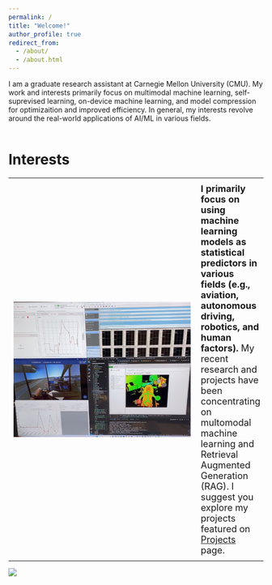 ```yaml
---
permalink: /
title: "Welcome!"
author_profile: true
redirect_from: 
  - /about/
  - /about.html
---
```


I am a graduate research assistant at Carnegie Mellon University (CMU). My work and interests primarily focus on multimodal machine learning, self-suprevised learning, on-device machine learning, and model compression for optimizaition and improved efficiency. In general, my interests revolve around the real-world applications of AI/ML in various fields.
<br><br>
<h1>Interests</h1>
<table style="border: none; border-collapse: collapse;">
  <tr>
    <td style="padding: 10px; border: none;">
      <div style="width: 350px; height: 450px; border-radius: 15px; overflow: hidden;">
        <img src="../images/pilot_workload/experiment.png" alt="Project Image" style="width: 100%; height: 100%; object-fit: contain;">
      </div>
    </td>
    <td style="padding: 10px; border: none; vertical-align: top; font-size: 18px;">
      <b>I primarily focus on using machine learning models as statistical predictors in various fields (e.g., aviation, autonomous driving, robotics, and human factors).</b> My recent research and projects have been concentrating on multomodal machine learning and Retrieval Augmented Generation (RAG). I suggest you explore my projects featured on <a href="https://sjhpark.github.io/projects/">Projects</a> page.
    </td>
  </tr>
</table>

<a href="https://hits.seeyoufarm.com"><img src="https://hits.seeyoufarm.com/api/count/incr/badge.svg?url=https%3A%2F%2Fsjhpark.github.io&count_bg=%2379C83D&title_bg=%23555555&icon=github.svg&icon_color=%23E7E7E7&title=Visits&edge_flat=false"/></a>
